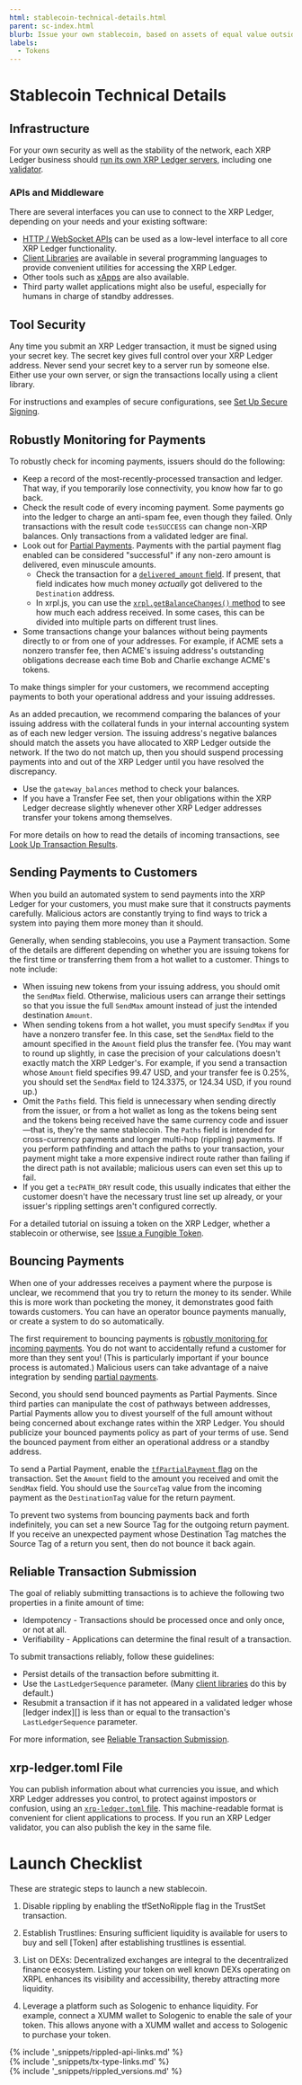 ```yaml
---
html: stablecoin-technical-details.html
parent: sc-index.html
blurb: Issue your own stablecoin, based on assets of equal value outside of the XRP Ledger.
labels:
  - Tokens
---
```


# Stablecoin Technical Details

## Infrastructure

For your own security as well as the stability of the network, each XRP Ledger business should [run its own XRP Ledger servers](install-rippled.html), including one [validator](rippled-server-modes.html#validators).


### APIs and Middleware

There are several interfaces you can use to connect to the XRP Ledger, depending on your needs and your existing software:

- [HTTP / WebSocket APIs](http-websocket-apis.html) can be used as a low-level interface to all core XRP Ledger functionality.
- [Client Libraries](client-libraries.html) are available in several programming languages to provide convenient utilities for accessing the XRP Ledger.
- Other tools such as [xApps](https://xumm.readme.io/docs/xapps) are also available.
- Third party wallet applications might also be useful, especially for humans in charge of standby addresses.


## Tool Security

Any time you submit an XRP Ledger transaction, it must be signed using your secret key. The secret key gives full control over your XRP Ledger address. Never send your secret key to a server run by someone else. Either use your own server, or sign the transactions locally using a client library.

For instructions and examples of secure configurations, see [Set Up Secure Signing](secure-signing.html).


## Robustly Monitoring for Payments

To robustly check for incoming payments, issuers should do the following:

* Keep a record of the most-recently-processed transaction and ledger. That way, if you temporarily lose connectivity, you know how far to go back.
* Check the result code of every incoming payment. Some payments go into the ledger to charge an anti-spam fee, even though they failed. Only transactions with the result code `tesSUCCESS` can change non-XRP balances. Only transactions from a validated ledger are final.
* Look out for [Partial Payments](partial-payments.html). Payments with the partial payment flag enabled can be considered "successful" if any non-zero amount is delivered, even minuscule amounts.
    * Check the transaction for a [`delivered_amount` field](partial-payments.html#the-delivered_amount-field). If present, that field indicates how much money *actually* got delivered to the `Destination` address.
    * In xrpl.js, you can use the [`xrpl.getBalanceChanges()` method](https://js.xrpl.org/modules.html#getBalanceChanges) to see how much each address received. In some cases, this can be divided into multiple parts on different trust lines.
* Some transactions change your balances without being payments directly to or from one of your addresses. For example, if ACME sets a nonzero transfer fee, then ACME's issuing address's outstanding obligations decrease each time Bob and Charlie exchange ACME's tokens.

To make things simpler for your customers, we recommend accepting payments to both your operational address and your issuing addresses.

As an added precaution, we recommend comparing the balances of your issuing address with the collateral funds in your internal accounting system as of each new ledger version. The issuing address's negative balances should match the assets you have allocated to XRP Ledger outside the network. If the two do not match up, then you should suspend processing payments into and out of the XRP Ledger until you have resolved the discrepancy.

* Use the `gateway_balances` method to check your balances.
* If you have a Transfer Fee set, then your obligations within the XRP Ledger decrease slightly whenever other XRP Ledger addresses transfer your tokens among themselves.

For more details on how to read the details of incoming transactions, see [Look Up Transaction Results](look-up-transaction-results.html).


## Sending Payments to Customers

When you build an automated system to send payments into the XRP Ledger for your customers, you must make sure that it constructs payments carefully. Malicious actors are constantly trying to find ways to trick a system into paying them more money than it should.

Generally, when sending stablecoins, you use a Payment transaction. Some of the details are different depending on whether you are issuing tokens for the first time or transferring them from a hot wallet to a customer. Things to note include:

- When issuing new tokens from your issuing address, you should omit the `SendMax` field. Otherwise, malicious users can arrange their settings so that you issue the full `SendMax` amount instead of just the intended destination `Amount`.
- When sending tokens from a hot wallet, you must specify `SendMax` if you have a nonzero transfer fee. In this case, set the `SendMax` field to the amount specified in the `Amount` field plus the transfer fee. (You may want to round up slightly, in case the precision of your calculations doesn't exactly match the XRP Ledger's. For example, if you send a transaction whose `Amount` field specifies 99.47 USD, and your transfer fee is 0.25%, you should set the `SendMax` field to 124.3375, or 124.34 USD, if you round up.)
- Omit the `Paths` field. This field is unnecessary when sending directly from the issuer, or from a hot wallet as long as the tokens being sent and the tokens being received have the same currency code and issuer—that is, they're the same stablecoin. The `Paths` field is intended for cross-currency payments and longer multi-hop (rippling) payments. If you  perform pathfinding and attach the paths to your transaction, your payment might take a more expensive indirect route rather than failing if the direct path is not available; malicious users can even set this up to fail.
- If you get a `tecPATH_DRY` result code, this usually indicates that either the customer doesn't have the necessary trust line set up already, or your issuer's rippling settings aren't configured correctly.

For a detailed tutorial on issuing a token on the XRP Ledger, whether a stablecoin or otherwise, see [Issue a Fungible Token](issue-a-fungible-token.html).


## Bouncing Payments

When one of your addresses receives a payment where the purpose is unclear, we recommend that you try to return the money to its sender. While this is more work than pocketing the money, it demonstrates good faith towards customers. You can have an operator bounce payments manually, or create a system to do so automatically.

The first requirement to bouncing payments is [robustly monitoring for incoming payments](#robustly-monitoring-for-payments). You do not want to accidentally refund a customer for more than they sent you! (This is particularly important if your bounce process is automated.) Malicious users can take advantage of a naive integration by sending [partial payments](partial-payments.html#partial-payments-exploit).

Second, you should send bounced payments as Partial Payments. Since third parties can manipulate the cost of pathways between addresses, Partial Payments allow you to divest yourself of the full amount without being concerned about exchange rates within the XRP Ledger. You should publicize your bounced payments policy as part of your terms of use. Send the bounced payment from either an operational address or a standby address.

To send a Partial Payment, enable the [`tfPartialPayment` flag](payment.html#payment-flags) on the transaction. Set the `Amount` field to the amount you received and omit the `SendMax` field. You should use the `SourceTag` value from the incoming payment as the `DestinationTag` value for the return payment.

To prevent two systems from bouncing payments back and forth indefinitely, you can set a new Source Tag for the outgoing return payment. If you receive an unexpected payment whose Destination Tag matches the Source Tag of a return you sent, then do not bounce it back again.


## Reliable Transaction Submission

The goal of reliably submitting transactions is to achieve the following two properties in a finite amount of time:

* Idempotency - Transactions should be processed once and only once, or not at all.
* Verifiability - Applications can determine the final result of a transaction.

To submit transactions reliably, follow these guidelines:

* Persist details of the transaction before submitting it.
* Use the `LastLedgerSequence` parameter. (Many [client libraries](client-libraries.html) do this by default.)
* Resubmit a transaction if it has not appeared in a validated ledger whose [ledger index][] is less than or equal to the transaction's `LastLedgerSequence` parameter.

For more information, see [Reliable Transaction Submission](reliable-transaction-submission.html).


## xrp-ledger.toml File

You can publish information about what currencies you issue, and which XRP Ledger addresses you control, to protect against impostors or confusion, using an [`xrp-ledger.toml` file](xrp-ledger-toml.html). This machine-readable format is convenient for client applications to process. If you run an XRP Ledger validator, you can also publish the key in the same file.

# Launch Checklist

These are strategic steps to launch a new stablecoin.

1. Disable rippling by enabling the tfSetNoRipple flag in the TrustSet transaction. 

2. Establish Trustlines: Ensuring sufficient liquidity is available for users to buy and sell [Token] after establishing trustlines is essential.

3. List on DEXs: Decentralized exchanges are integral to the decentralized finance ecosystem. Listing your token on well known DEXs operating on XRPL enhances its visibility and accessibility, thereby attracting more liquidity.

4. Leverage a platform such as Sologenic to enhance liquidity. For example, connect a XUMM wallet to Sologenic to enable the sale of your token. This allows anyone with a XUMM wallet and access to Sologenic to purchase your token.


<!--{# common link defs #}-->
{% include '_snippets/rippled-api-links.md' %}			
{% include '_snippets/tx-type-links.md' %}			
{% include '_snippets/rippled_versions.md' %}
